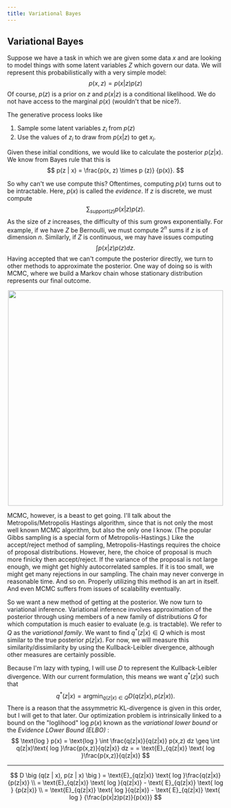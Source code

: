 ```yaml
---
title: Variational Bayes
---
```


## Variational Bayes

Suppose we have a task in which we are given some data $x$ and are looking to
model things with some latent variables $Z$ which govern our data. We will
represent this probabilistically with a very simple model:
$$
p(x, z) = p(x | z) p(z)
$$
Of course, $p(z)$ is a prior on $z$ and $p(x | z)$ is a conditional likelihood.
We do not have access to the marginal $p(x)$ (wouldn't that be nice?).

The generative process looks like

1. Sample some latent variables $z_i$ from $p(z)$
2. Use the values of $z_i$ to draw from $p(x | z)$ to get $x_i$.

Given these initial conditions, we would like to calculate the posterior
$p(z | x)$. We know from Bayes rule that this is
$$
p(z | x) = \frac{p(x, z) \times p (z)} {p(x)}.
$$  

So why can't we use compute this? Oftentimes, computing $p(x)$ turns out to be
intractable. Here, $p(x)$ is called the *evidence*. If $z$ is discrete, we must
compute
$$
\sum_{support(z)} p(x | z) p(z).
$$
As the size of $z$ increases, the difficulty of this sum grows exponentially.
For example, if we have $Z$ be Bernoulli, we must compute $2^n$ sums if $z$ is
of dimension $n$. Similarly, if $Z$ is continuous, we may have issues computing
$$
\int p(x | z) p(z) dz.
$$
Having accepted that we can't compute the posterior directly, we turn to other
methods to approximate the posterior. One way of doing so is with MCMC, where
we build a Markov chain whose stationary distribution represents our final
outcome.

<p align="center">
<img width=500 src="Images/divergence.png">
<p>

MCMC, however, is a beast to get going. I'll talk about the
Metropolis/Metropolis Hastings algorithm, since that is not only the most well
known MCMC algorithm, but also the only one I know. (The popular Gibbs sampling
is a special form of Metropolis-Hastings.) Like the accept/reject method of
sampling, Metropolis-Hastings requires the choice of proposal  distributions.
However, here, the choice of proposal is much more finicky then accept/reject.
If the variance of the proposal is not large enough, we might get highly
autocorrelated samples. If it is too small, we might get many  rejections in our
sampling. The chain may never converge in reasonable time. And so on. Properly
utilizing this method is an art in itself. And even MCMC suffers from issues of
scalability eventually.

So we want a new method of getting at the posterior. We now turn to variational
inference. Variational inference involves approximation of the posterior through
using members of a new family of distributions $Q$ for which computation is
much easier to evaluate (e.g. is tractable). We refer to $Q$ as the *variational
family*. We want to find $q^*(z | x) \in Q$ which is most similar to the true posterior $p(z | x)$. For now, we will measure this similarity/dissimilarity by
using the Kullback-Leibler divergence, although other measures are certainly
possible.

Because I'm lazy with typing, I will use $D$ to represent the Kullback-Leibler divergence. With our current formulation, this means we want $q^*(z | x)$ such
that
$$
q^*(z | x) = \text{argmin}_{q(z | x) \in Q} D(q(z|x), p(z|x)).
$$
There is a reason that the assymmetric KL-divergence is given in this order,
but I will get to that later. Our optimization problem is intrinsically linked
to a bound on the "loglihood" $\text{log } p(x)$ known as the *variational
lower bound* or the *Evidence LOwer Bound (ELBO)* :
$$
\text{log } p(x) = \text{log } \int \frac{q(z|x)}{q(z|x)} p(x,z) dz \geq
\int q(z|x)\text{ log }\frac{p(x,z)}{q(z|x)} dz = 
= \text{E}_{q(z|x)} \text{ log }\frac{p(x,z)}{q(z|x)}
$$

---

$$
D \big (q(z | x), p(z | x) \big )
= \text{E}_{q(z|x)} \text{ log }\frac{q(z|x)}{p(z|x)}
\\
= \text{E}_{q(z|x)} \text{ log }{q(z|x)} -
\text{ E}_{q(z|x)} \text{ log } {p(z|x)}
\\
= \text{E}_{q(z|x)} \text{ log }{q(z|x)} -
\text{ E}_{q(z|x)} \text{ log } {\frac{p(x|z)p(z)}{p(x)}}
$$
